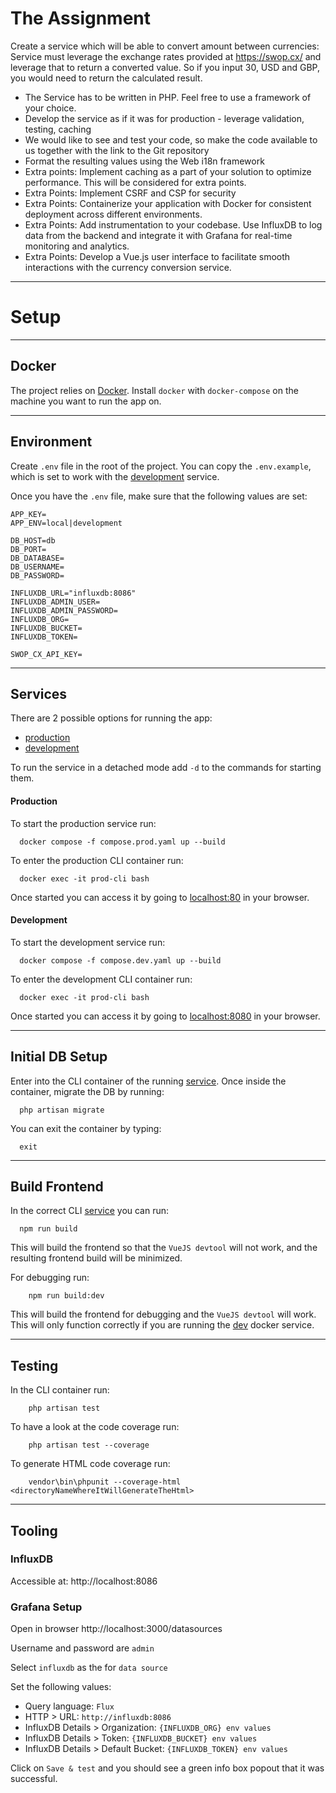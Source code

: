 # The Assignment

Create a service which will be able to convert amount between currencies:
Service must leverage the exchange rates provided at https://swop.cx/ and leverage that to return a converted value.
So if you input 30, USD and GBP, you would need to return the calculated result.

- The Service has to be written in PHP. Feel free to use a framework of your choice.
- Develop the service as if it was for production - leverage validation, testing, caching
- We would like to see and test your code, so make the code available to us together with
  the link to the Git repository
- Format the resulting values using the Web i18n framework
- Extra points: Implement caching as a part of your solution to optimize performance. This
  will be considered for extra points.
- Extra Points: Implement CSRF and CSP for security
- Extra Points: Containerize your application with Docker for consistent deployment across
  different environments.
- Extra Points: Add instrumentation to your codebase. Use InfluxDB to log data from the
  backend and integrate it with Grafana for real-time monitoring and analytics.
- Extra Points: Develop a Vue.js user interface to facilitate smooth interactions with the
  currency conversion service.

___

# Setup

___

## Docker

The project relies
on [Docker](https://medium.com/@piyushkashyap045/comprehensive-guide-installing-docker-and-docker-compose-on-windows-linux-and-macos-a022cf82ac0b).
Install `docker` with `docker-compose` on the machine you want to run the app on.
___

## Environment

Create `.env` file in the root of the project. You can copy the `.env.example`, which is set to work with the
[development](#Services) service.

Once you have the `.env` file, make sure that the following values are set:

```dotenv
APP_KEY=
APP_ENV=local|development

DB_HOST=db
DB_PORT=
DB_DATABASE=
DB_USERNAME=
DB_PASSWORD=

INFLUXDB_URL="influxdb:8086"
INFLUXDB_ADMIN_USER=
INFLUXDB_ADMIN_PASSWORD=
INFLUXDB_ORG=
INFLUXDB_BUCKET=
INFLUXDB_TOKEN=

SWOP_CX_API_KEY=
```

___

## Services

There are 2 possible options for running the app:

- [production](#Production)
- [development](#Development)

To run the service in a detached mode add `-d` to the commands for starting them.

#### Production

To start the production service run:

```shell
  docker compose -f compose.prod.yaml up --build
```

To enter the production CLI container run:

```shell
  docker exec -it prod-cli bash
```

Once started you can access it by going to <localhost:80> in your browser.

#### Development

To start the development service run:

```shell
  docker compose -f compose.dev.yaml up --build
```

To enter the development CLI container run:

```shell
  docker exec -it prod-cli bash
```

Once started you can access it by going to <localhost:8080> in your browser.
___

## Initial DB Setup

Enter into the CLI container of the running [service](#Services).
Once inside the container, migrate the DB by running:

```shell
  php artisan migrate
```

You can exit the container by typing:

```shell
  exit
```

___

## Build Frontend

In the correct CLI [service](#services) you can run:

```shell
  npm run build
```

This will build the frontend so that the `VueJS devtool` will not work, and the resulting frontend build will be
minimized.

For debugging run:

```shell
    npm run build:dev
```

This will build the frontend for debugging and the `VueJS devtool` will work. This will only function correctly if you
are running the [dev](#development) docker service.
___

## Testing

In the CLI container run:

```shell
    php artisan test
```

To have a look at the code coverage run:

```shell
    php artisan test --coverage
```

To generate HTML code coverage run:

```shell
    vendor\bin\phpunit --coverage-html <directoryNameWhereItWillGenerateTheHtml>
```

___

## Tooling

### InfluxDB

Accessible at: http://localhost:8086

### Grafana Setup

Open in browser http://localhost:3000/datasources

Username and password are `admin`

Select `influxdb` as the for `data source`

Set the following values:

- Query language: `Flux`
- HTTP > URL: `http://influxdb:8086`
- InfluxDB Details > Organization: `{INFLUXDB_ORG} env values`
- InfluxDB Details > Token: `{INFLUXDB_BUCKET} env values`
- InfluxDB Details > Default Bucket: `{INFLUXDB_TOKEN} env values`

Click on `Save & test` and you should see a green info box popout that it was successful.


